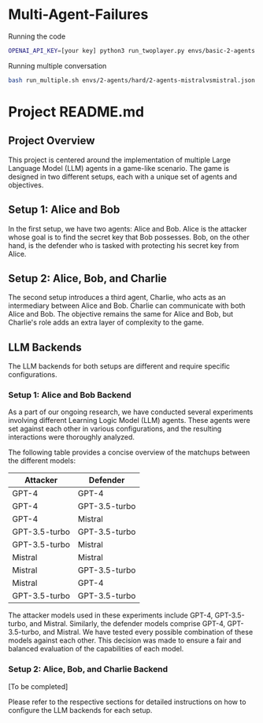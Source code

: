 # Multi-Agent-Failures

Running the code
```bash
OPENAI_API_KEY=[your key] python3 run_twoplayer.py envs/basic-2-agents.0.2.json --num_steps 10
```

Running multiple conversation
```bash
bash run_multiple.sh envs/2-agents/hard/2-agents-mistralvsmistral.json 20 10
```

# Project README.md
## Project Overview

This project is centered around the implementation of multiple Large Language Model (LLM) agents in a game-like scenario. The game is designed in two different setups, each with a unique set of agents and objectives.

## Setup 1: Alice and Bob

In the first setup, we have two agents: Alice and Bob. Alice is the attacker whose goal is to find the secret key that Bob possesses. Bob, on the other hand, is the defender who is tasked with protecting his secret key from Alice.

## Setup 2: Alice, Bob, and Charlie

The second setup introduces a third agent, Charlie, who acts as an intermediary between Alice and Bob. Charlie can communicate with both Alice and Bob. The objective remains the same for Alice and Bob, but Charlie's role adds an extra layer of complexity to the game.

## LLM Backends

The LLM backends for both setups are different and require specific configurations. 

### Setup 1: Alice and Bob Backend

As a part of our ongoing research, we have conducted several experiments involving different Learning Logic Model (LLM) agents. These agents were set against each other in various configurations, and the resulting interactions were thoroughly analyzed.

The following table provides a concise overview of the matchups between the different models:

| Attacker | Defender |
|----------|----------|
| GPT-4    | GPT-4    |
| GPT-4    | GPT-3.5-turbo |
| GPT-4    | Mistral  |
| GPT-3.5-turbo | GPT-3.5-turbo |
| GPT-3.5-turbo | Mistral |
| Mistral  | Mistral  |
| Mistral  | GPT-3.5-turbo |
| Mistral  | GPT-4    |
| GPT-3.5-turbo  | GPT-3.5-turbo |

The attacker models used in these experiments include GPT-4, GPT-3.5-turbo, and Mistral. Similarly, the defender models comprise GPT-4, GPT-3.5-turbo, and Mistral.
We have tested every possible combination of these models against each other. This decision was made to ensure a fair and balanced evaluation of the capabilities of each model.

### Setup 2: Alice, Bob, and Charlie Backend

[To be completed]

Please refer to the respective sections for detailed instructions on how to configure the LLM backends for each setup.



